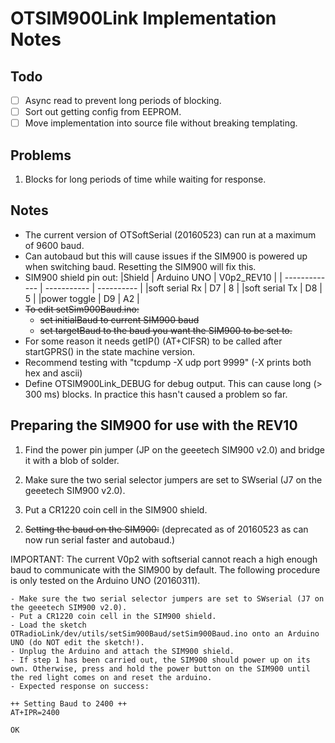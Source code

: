 # OTSIM900Link Implementation Notes

## Todo
- [ ] Async read to prevent long periods of blocking.
- [ ] Sort out getting config from EEPROM.
- [ ] Move implementation into source file without breaking templating.

## Problems
1. Blocks for long periods of time while waiting for response.

## Notes
- The current version of OTSoftSerial (20160523) can run at a maximum of 9600 baud.
- Can autobaud but this will cause issues if the SIM900 is powered up when switching baud. Resetting the SIM900 will fix this.
- SIM900 shield pin out:
|Shield         | Arduino UNO | V0p2_REV10 |
| ------------- | ----------- | ---------- |
|soft serial Rx | D7          | 8          |
|soft serial Tx | D8          | 5          |
|power toggle   | D9          | A2         |
- ~~To edit setSim900Baud.ino:~~
    - ~~set initialBaud to current SIM900 baud~~
    - ~~set targetBaud to the baud you want the SIM900 to be set to.~~
- For some reason it needs getIP() (AT+CIFSR) to be called after startGPRS() in the state machine version.
- Recommend testing with "tcpdump -X udp port 9999" (-X prints both hex and ascii)
- Define OTSIM900Link_DEBUG for debug output. This can cause long (> 300 ms) blocks. In practice this hasn't caused a problem so far.

## Preparing the SIM900 for use with the REV10

1. Find the power pin jumper (JP on the geeetech SIM900 v2.0) and bridge it with a blob of solder.

2. Make sure the two serial selector jumpers are set to SWserial (J7 on the geeetech SIM900 v2.0).

3. Put a CR1220 coin cell in the SIM900 shield.

2) ~~Setting the baud on the SIM900:~~ (deprecated as of 20160523 as can now run serial faster and autobaud.)

IMPORTANT: The current V0p2 with softserial cannot reach a high enough baud to communicate with the SIM900 by default. The following procedure is only tested on the Arduino UNO (20160311).

    - Make sure the two serial selector jumpers are set to SWserial (J7 on the geeetech SIM900 v2.0).
    - Put a CR1220 coin cell in the SIM900 shield.
    - Load the sketch OTRadioLink/dev/utils/setSim900Baud/setSim900Baud.ino onto an Arduino UNO (do NOT edit the sketch!).
    - Unplug the Arduino and attach the SIM900 shield.
    - If step 1 has been carried out, the SIM900 should power up on its own. Otherwise, press and hold the power button on the SIM900 until the red light comes on and reset the arduino.
    - Expected response on success:
```
++ Setting Baud to 2400 ++
AT+IPR=2400

OK
```
